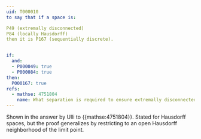 ```yaml
---
uid: T000010
to say that if a space is:

P49 (extremally disconnected)
P84 (locally Hausdorff)
then it is P167 (sequentially discrete).


if:
  and:
  - P000049: true
  - P000084: true
then:
  P000167: true
refs:
  - mathse: 4751804
    name: What separation is required to ensure extremally disconnected spaces are sequentially discrete?
---
```


Shown in the answer by Ulli to {{mathse:4751804}}.  Stated for Hausdorff spaces, but the proof generalizes by restricting to an open Hausdorff neighborhood of the limit point.
